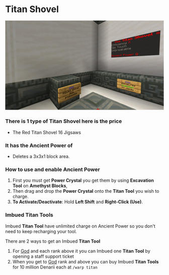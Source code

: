 # Titan Shovel

![](<../../.gitbook/assets/The Titan Shovel.png>)

### There is 1 type of Titan Shovel here is the price

* The Red Titan Shovel 16 Jigsaws

### It has the Ancient Power of

* Deletes a 3x3x1 block area.

### How to use and enable Ancient Power

1. First you must get **Power Crystal** you get them by using **Excavation Tool** on **Amethyst Blocks**,
2. Then drag and drop the **Power Crystal** onto the **Titan Tool** you wish to charge.
3. **To Activate/Deactivate**: Hold **Left Shift** and **Right-Click (Use)**.

### Imbued Titan Tools

Imbued **Titan Tool** have unlimited charge on Ancient Power so you don't need to keep recharging your tool.

There are 2 ways to get an Imbued **Titan Tool**

1. For [God](../ranks/divine-tier/01-god.md) and each rank above it you can Imbued one **Titan Tool** by opening a staff support ticket
2. When you get to [God](../ranks/divine-tier/01-god.md) rank and above you can buy Imbued **Titan Tools** for 10 million Denarii each at `/warp titan`

